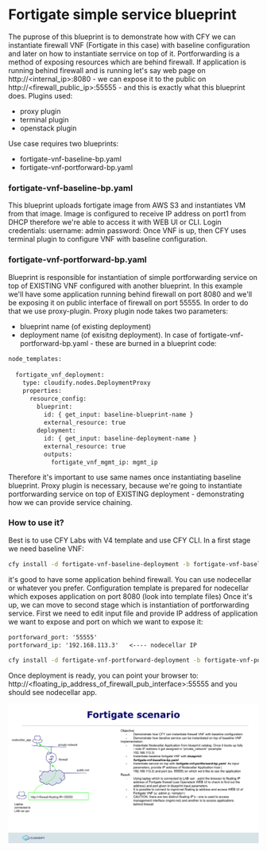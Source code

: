 # Fortigate simple service blueprint

The puprose of this blueprint is to demonstrate how with CFY we can instantiate firewall VNF (Fortigate in this case) with baseline configuration and later on how to instantiate serrvice on top of it. Portforwarding is a method of exposing resources which are behind firewall. If application is running behind firewall and is running let's say web page on http://<internal_ip>:8080 - we can expose it to the public on http://<firewall_public_ip>:55555 - and this is exactly what this blueprint does.
Plugins used:
* proxy plugin
* terminal plugin
* openstack plugin

Use case requires two blueprints:
* fortigate-vnf-baseline-bp.yaml
* fortigate-vnf-portforward-bp.yaml

### fortigate-vnf-baseline-bp.yaml
This blueprint uploads fortigate image from AWS S3 and instantiates VM from that image. Image is configured to receive IP address on port1 from DHCP therefore we're able to access it with WEB UI or CLI. Login credentials:
username: admin
password: <empty>
Once VNF is up, then CFY uses terminal plugin to configure VNF with baseline configuration.

### fortigate-vnf-portforward-bp.yaml
Blueprint is responsible for instantiation of simple portforwarding service on top of EXISTING VNF configured with another blueprint.  In this example we'll have some application running behind firewall on port 8080 and we'll be exposing it on public interface of firewall on port 55555. In order to do that we use proxy-plugin. Proxy plugin node takes two parameters:
* blueprint name (of existing deployment)
* deployment name (of exisitng deployment).
In case of fortigate-vnf-portforward-bp.yaml - these are burned in a blueprint code:
```
node_templates:

  fortigate_vnf_deployment:
    type: cloudify.nodes.DeploymentProxy
    properties:
      resource_config:
        blueprint:
          id: { get_input: baseline-blueprint-name }
          external_resource: true
        deployment:
          id: { get_input: baseline-deployment-name }
          external_resource: true
          outputs:
            fortigate_vnf_mgmt_ip: mgmt_ip

 ```
Therefore it's important to use same names once instantiating baseline blueprint.
Proxy plugin is necessary, because we're going to instantiate portforwarding service on top of EXISTING deployment - demonstrating how we can provide service chaining.

### How to use it?
Best is to use CFY Labs with V4 template and use CFY CLI. In a first stage we need baseline VNF:
```sh
cfy install -d fortigate-vnf-baseline-deployment -b fortigate-vnf-baseline-bp ./fortigate-vnf-baseline-bp.yaml
```
it's good to have some application behind firewall. You can use nodecellar or whatever you prefer. Configuration template is prepared for nodecellar which exposes application on port 8080 (look into template files)
Once it's up, we can move to second stage which is instantiation of portforwarding service. First we need to edit input file and provide IP address of application we want to expose and port on which we want to expose it:
```
portforward_port: '55555'
portforward_ip: '192.168.113.3'   <---- nodecellar IP
```

```sh
cfy install -d fortigate-vnf-portforward-deployment -b fortigate-vnf-portforward-bp -i fortigate-vnf-portforward-bp-input.yaml ./fortigate-vnf-portforward-bp.yaml
```

Once deployment is ready, you can point your browser to: http://<floating_ip_address_of_firewall_pub_interface>:55555 and you should see nodecellar app.



![Fortigate](pic/fortigate-use-case.png)
